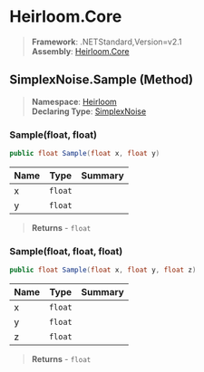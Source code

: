 # Heirloom.Core

> **Framework**: .NETStandard,Version=v2.1  
> **Assembly**: [Heirloom.Core][0]

## SimplexNoise.Sample (Method)

> **Namespace**: [Heirloom][0]  
> **Declaring Type**: [SimplexNoise][1]

### Sample(float, float)

```cs
public float Sample(float x, float y)
```

| Name | Type    | Summary |
|------|---------|---------|
| x    | `float` |         |
| y    | `float` |         |

> **Returns** - `float`

### Sample(float, float, float)

```cs
public float Sample(float x, float y, float z)
```

| Name | Type    | Summary |
|------|---------|---------|
| x    | `float` |         |
| y    | `float` |         |
| z    | `float` |         |

> **Returns** - `float`

[0]: ../../../Heirloom.Core.md
[1]: ../SimplexNoise.md
